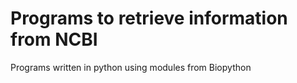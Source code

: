 # Programs to retrieve information from NCBI
Programs written in python using modules from Biopython
